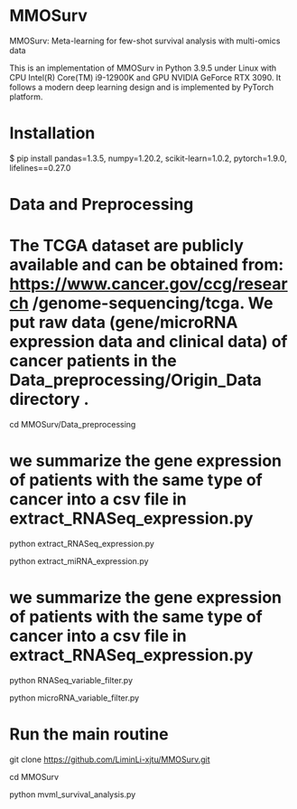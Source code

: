 # MMOSurv

MMOSurv: Meta-learning for few-shot survival analysis with multi-omics data

This is an implementation of MMOSurv in Python 3.9.5 under Linux with CPU Intel(R) Core(TM) i9-12900K and GPU NVIDIA GeForce RTX 3090. It follows a modern deep learning design and is implemented by PyTorch platform.

# Installation

$ pip install pandas=1.3.5, numpy=1.20.2, scikit-learn=1.0.2, pytorch=1.9.0, lifelines==0.27.0


# Data and Preprocessing

# The TCGA dataset are publicly available and can be obtained from: https://www.cancer.gov/ccg/research /genome-sequencing/tcga. We put raw data (gene/microRNA expression data and clinical data) of cancer patients in the Data_preprocessing/Origin_Data directory .

cd MMOSurv/Data_preprocessing

# we summarize the gene expression of patients with the same type of cancer into a csv file in extract_RNASeq_expression.py

python extract_RNASeq_expression.py

python extract_miRNA_expression.py

# we summarize the gene expression of patients with the same type of cancer into a csv file in extract_RNASeq_expression.py

python RNASeq_variable_filter.py

python microRNA_variable_filter.py


# Run the main routine

git clone https://github.com/LiminLi-xjtu/MMOSurv.git

cd MMOSurv

python mvml_survival_analysis.py
